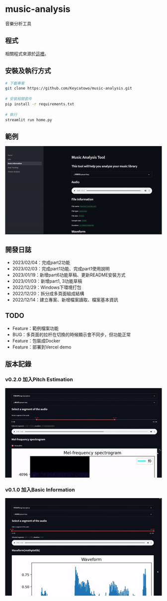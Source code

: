 # music-analysis
音樂分析工具
## 程式
相關程式來源於[這裡](https://github.com/TrangDuLam/NTHU_Music_AI_Tools)。

## 安裝及執行方式

```sh
# 下載專案
git clone https://github.com/Keycatowo/music-analysis.git

# 安裝相關套件
pip install -r requirements.txt

# 執行
streamlit run home.py
```

## 範例
![](fig/demo.gif)

## 開發日誌
+ 2023/02/04：完成part2功能
+ 2023/02/03：完成part1功能、完成part1使用說明
+ 2023/01/19：新增part6功能草稿、更新README安裝方式
+ 2023/01/03：新增part1, 3功能草稿
+ 2022/12/29：Windows下環境打包
+ 2022/12/20：拆分成多頁面組成結構
+ 2022/12/14：建立專案、新增檔案讀取、檔案基本資訊


## TODO
+ Feature：範例檔案功能
+ BUG：多頁面的拉杆在切換的時候顯示會不同步，但功能正常
+ Feature：包裝成Docker
+ Feature：部署到Vercel demo


## 版本記錄

### v0.2.0 加入Pitch Estimation
![](fig/v0.2.0.gif)

### v0.1.0 加入Basic Information
![](fig/v0.1.0.gif)